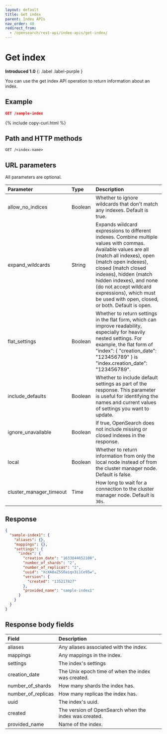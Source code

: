 ```yaml
---
layout: default
title: Get index
parent: Index APIs
nav_order: 40
redirect_from:
  - /opensearch/rest-api/index-apis/get-index/
---
```


# Get index
**Introduced 1.0**
{: .label .label-purple }

You can use the get index API operation to return information about an index.

## Example

```json
GET /sample-index
```
{% include copy-curl.html %}

## Path and HTTP methods

```
GET /<index-name>
```

## URL parameters

All parameters are optional.

Parameter | Type | Description
:--- | :--- | :---
allow_no_indices | Boolean | Whether to ignore wildcards that don't match any indexes. Default is true.
expand_wildcards | String | Expands wildcard expressions to different indexes. Combine multiple values with commas. Available values are all (match all indexes), open (match open indexes), closed (match closed indexes), hidden (match hidden indexes), and none (do not accept wildcard expressions), which must be used with open, closed, or both. Default is open.
flat_settings | Boolean | Whether to return settings in the flat form, which can improve readability, especially for heavily nested settings. For example, the flat form of "index": { "creation_date": "123456789" } is "index.creation_date": "123456789".
include_defaults | Boolean | Whether to include default settings as part of the response. This parameter is useful for identifying the names and current values of settings you want to update.
ignore_unavailable | Boolean | If true, OpenSearch does not include missing or closed indexes in the response.
local | Boolean | Whether to return information from only the local node instead of from the cluster manager node. Default is false.
cluster_manager_timeout | Time | How long to wait for a connection to the cluster manager node. Default is `30s`.


## Response
```json
{
  "sample-index1": {
    "aliases": {},
    "mappings": {},
    "settings": {
      "index": {
        "creation_date": "1633044652108",
        "number_of_shards": "2",
        "number_of_replicas": "1",
        "uuid": "XcXA0aZ5S0aiqx3i1Ce95w",
        "version": {
          "created": "135217827"
        },
        "provided_name": "sample-index1"
      }
    }
  }
}
```

## Response body fields

Field | Description
:--- | :---
aliases | Any aliases associated with the index.
mappings | Any mappings in the index.
settings | The index's settings
creation_date | The Unix epoch time of when the index was created.
number_of_shards | How many shards the index has.
number_of_replicas | How many replicas the index has.
uuid | The index's uuid.
created | The version of OpenSearch when the index was created.
provided_name | Name of the index.
